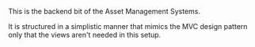 This is the backend bit of the Asset Management Systems.

It is structured in a simplistic manner that mimics the MVC design pattern only that the views aren't needed in this setup.

